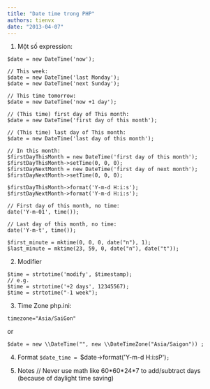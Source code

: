 ```yaml
---
title: "Date time trong PHP"
authors: tienvx
date: "2013-04-07"
---
```


1. Một số expression:

```
$date = new DateTime('now');

// This week:
$date = new DateTime('last Monday');
$date = new DateTime('next Sunday');

// This time tomorrow:
$date = new DateTime('now +1 day');

// (This time) first day of This month:
$date = new DateTime('first day of this month');

// (This time) last day of This month:
$date = new DateTime('last day of this month');

// In this month:
$firstDayThisMonth = new DateTime('first day of this month');
$firstDayThisMonth->setTime(0, 0, 0);
$firstDayNextMonth = new DateTime('first day of next month');
$firstDayNextMonth->setTime(0, 0, 0);

$firstDayThisMonth->format('Y-m-d H:i:s');
$firstDayNextMonth->format('Y-m-d H:i:s');

// First day of this month, no time:
date('Y-m-01', time());

// Last day of this month, no time:
date('Y-m-t', time());

$first_minute = mktime(0, 0, 0, date("n"), 1);
$last_minute = mktime(23, 59, 0, date("n"), date("t"));
```

2. Modifier
```
$time = strtotime('modify', $timestamp);
// e.g.
$time = strtotime('+2 days', 12345567);
$time = strtotime("-1 week");
```

3. Time Zone php.ini:
```
timezone="Asia/SaiGon"
```
or
```
$date = new \\DateTime("", new \\DateTimeZone("Asia/Saigon")) ;
```

4. Format `$date_time = `$date->format('Y-m-d H:i:sP')`;`

5. Notes // Never use math like 60\*60\*24\*7 to add/subtract days (because of daylight time saving)
